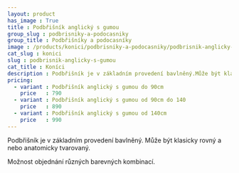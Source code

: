 ```yaml
---
layout: product
has_image : True
title : Podbřišník anglický s gumou
group_slug : podbrisniky-a-podocasniky
group_title : Podbřišníky a podocasníky
image : /products/konici/podbrisniky-a-podocasniky/podbrisnik-anglicky-s-gumou.jpg
cat_slug : konici
slug : podbrisnik-anglicky-s-gumou
cat_title : Koníci
description : Podbřišník je v základním provedení bavlněný.Může být klasicky rovný a nebo anatomicky tvarovaný.
pricing:
  - variant : Podbřišník anglický s gumou do 90cm
    price   : 790
  - variant : Podbřišník anglický s gumou od 90cm do 140
    price   : 890
  - variant : Podbřišník anglický s gumou od 140cm
    price   : 990
---
```


Podbřišník je v základním provedení bavlněný.
Může být klasicky rovný a nebo anatomicky tvarovaný.

Možnost objednání různých barevných kombinací.

